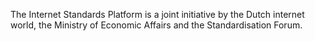 The Internet Standards Platform is a joint initiative by the Dutch internet
world, the Ministry of Economic Affairs and the Standardisation Forum.
